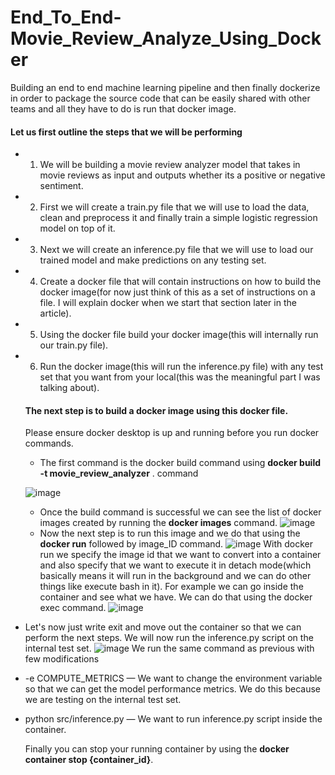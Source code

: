 # End_To_End-Movie_Review_Analyze_Using_Docker
Building an end to end machine learning pipeline and then finally dockerize in order to package the source code that can be easily shared with other teams and all they have to do is run that docker image.


#### Let us first outline the steps that we will be performing

* 1. We will be building a movie review analyzer model that takes in movie reviews as input and outputs whether its a positive or negative sentiment.
* 2. First we will create a train.py file that we will use to load the data, clean and preprocess it and finally train a simple logistic regression model on top of it.
* 3. Next we will create an inference.py file that we will use to load our trained model and make predictions on any testing set.
* 4. Create a docker file that will contain instructions on how to build the docker image(for now just think of this as a set of instructions on a file. I will explain docker when we start that section later in the article).
* 5. Using the docker file build your docker image(this will internally run our train.py file).
* 6. Run the docker image(this will run the inference.py file) with any test set that you want from your local(this was the meaningful part I was talking about).
 
  #### The next step is to build a docker image using this docker file.
  Please ensure docker desktop is up and running before you run docker commands.

  *  The first command is the docker build command using **docker build -t movie_review_analyzer** . command 

    ![image](https://github.com/user-attachments/assets/fad2e3ea-0446-4398-b3e4-31f23c3cd907)

  * Once the build command is successful we can see the list of docker images created by running the **docker images** command.
      ![image](https://github.com/user-attachments/assets/187253c2-7e65-466d-b3a3-9576cb6b82aa)
  * Now the next step is to run this image and we do that using the **docker run** followed by image_ID command.
    ![image](https://github.com/user-attachments/assets/b89c6892-2fb2-4c22-8615-854d3d1afc22)
    With docker run we specify the image id that we want to convert into a container and also specify that we want to execute it in detach mode(which basically means it will run in the background and we can do other things like execute bash in it). For example we can go inside the container and see what we have. We can do that using the docker exec command.
    ![image](https://github.com/user-attachments/assets/d60aaea9-a4e8-486d-96e1-3d9c593da2d8)
  
* Let's now just write exit and move out the container so that we can perform the next steps. We will now run the inference.py script on the internal test set.
  ![image](https://github.com/user-attachments/assets/208428a8-dec0-4f19-b638-f637af9cdadb)
  We run the same command as previous with few modifications

* -e COMPUTE_METRICS — We want to change the environment variable so that we can get the model performance metrics. We do this because we are testing on the internal test set.
* python src/inference.py — We want to run inference.py script inside the container.

  Finally you can stop your running container by using the **docker container stop {container_id}**.



